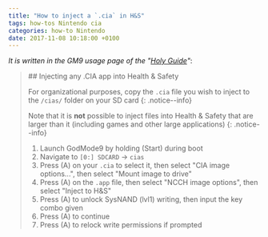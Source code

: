 ```yaml
---
title: "How to inject a `.cia` in H&S"
tags: how-tos Nintendo cia
categories: how-to Nintendo
date: 2017-11-08 10:18:00 +0100
---
```

_It is written in the GM9 usage page of the "[Holy Guide](https://3ds.guide/godmode9-usage#injecting-any-cia-app-into-health--safety)"_:
<blockquote>
## Injecting any .CIA app into Health & Safety

For organizational purposes, copy the `.cia` file you wish to inject to the `/cias/` folder on your SD card
{: .notice--info}

Note that it is **not** possible to inject files into Health & Safety that are larger than it (including games and other large applications)
{: .notice--info}

1. Launch GodMode9 by holding (Start) during boot
1. Navigate to `[0:] SDCARD` -> `cias`
1. Press (A) on your `.cia` to select it, then select "CIA image options...", then select "Mount image to drive"
1. Press (A) on the `.app` file, then select "NCCH image options", then select "Inject to H&S"
1. Press (A) to unlock SysNAND (lvl1) writing, then input the key combo given
1. Press (A) to continue
1. Press (A) to relock write permissions if prompted
</blockquote>
